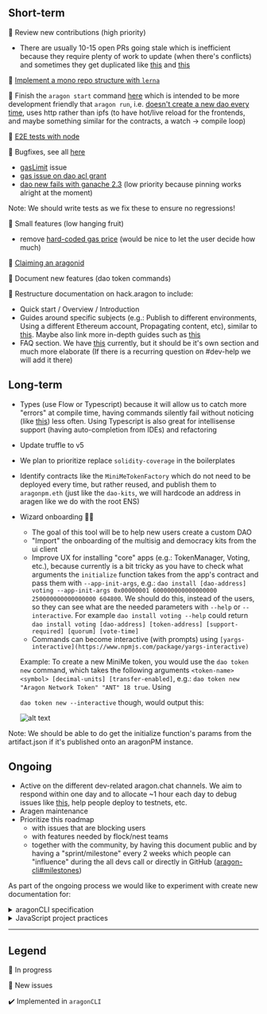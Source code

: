 ## Short-term

🚧 Review new contributions (high priority)

- There are usually 10-15 open PRs going stale which is inefficient because they require plenty of work to update (when there's conflicts) and sometimes they get duplicated like [this](https://github.com/aragon/aragon-cli/pull/254) and [this](https://github.com/aragon/aragon-cli/pull/272)

🚧 [Implement a mono repo structure with `lerna`](https://github.com/aragon/aragon-cli/pull/325) 

🚧 Finish the `aragon start` command [here](https://github.com/aragon/aragon-cli/pull/255/files) which is intended to be more development friendly that `aragon run`, i.e. [doesn't create a new dao every time](https://github.com/aragon/aragon-cli/issues/311), uses http rather than ipfs (to have hot/live reload for the frontends, and maybe something similar for the contracts, a watch → compile loop) 

👾 [E2E tests with node](https://github.com/aragon/aragon-cli/issues/376)

👾 Bugfixes, see all [here](https://github.com/aragon/aragon-cli/labels/bug)

- [gasLimit](https://github.com/aragon/aragon-cli/issues/346) issue
- [gas issue on dao acl grant](https://github.com/aragon/aragon-cli/issues/350)
- [dao new fails with ganache 2.3](https://github.com/aragon/aragon-cli/issues/321) (low priority because pinning works alright at the moment)

Note: We should write tests as we fix these to ensure no regressions!

👾 Small features (low hanging fruit)

- remove [hard-coded gas price](https://github.com/aragon/aragon-cli/issues/353) (would be nice to let the user decide how much)

👾 [Claiming an aragonid](https://github.com/aragon/aragon-cli/issues/347) 

👾 Document new features (dao token commands)

👾 Restructure documentation on hack.aragon to include:

- Quick start / Overview / Introduction
- Guides around specific subjects (e.g.: Publish to different environments, Using a different Ethereum account, Propagating content, etc), similar to [this](https://github.com/aragon/aragon-react-boilerplate#publish). Maybe also link more in-depth guides such as [this](https://forum.aragon.org/t/guide-custom-aragon-organization-deployment-using-the-cli/507)
- FAQ section. We have [this](https://hack.aragon.org/docs/cli-usage.html#troubleshooting-faq) currently, but it should be it's own section and much more elaborate (If there is a recurring question on #dev-help we will add it there)

## Long-term

- Types (use Flow or Typescript) because it will allow us to catch more "errors" at compile time, having commands silently fail without noticing (like [this](https://github.com/aragon/aragon-cli/pull/334#discussion_r248659171)) less often. Using Typescript is also great for intellisense support (having auto-completion from IDEs) and refactoring
- Update truffle to v5
- We plan to prioritize replace `solidity-coverage` in the boilerplates

- Identify contracts like the `MiniMeTokenFactory` which do not need to be deployed every time, but rather reused, and publish them to `aragonpm.eth` (just like the `dao-kits`, we will hardcode an address in aragen like we do with the root ENS)

- Wizard onboarding 🧙‍♂️
    - The goal of this tool will be to help new users create a custom DAO
    - "Import" the onboarding of the multisig and democracy kits from the ui client
    - Improve UX for installing "core" apps (e.g.: TokenManager, Voting, etc.), because currently is a bit tricky as you have to check what arguments the `initialize` function takes from the app's contract and pass them with `--app-init-args`, e.g.: `dao install [dao-address] voting --app-init-args 0x00000001 600000000000000000 250000000000000000 604800`. We should do this, instead of the users, so they can see what are the needed parameters with `--help`  or `--interactive`. For example `dao install voting --help` could return `dao install voting [dao-address] [token-address] [support-required] [quorum] [vote-time]`
    - Commands can become interactive (with prompts) using `[yargs-interactive](https://www.npmjs.com/package/yargs-interactive)`

    Example: To create a new MiniMe token, you would use the `dao token new` command, which takes the following arguments `<token-name> <symbol> [decimal-units] [transfer-enabled]`, e.g.: `dao token new "Aragon Network Token" "ANT" 18 true`. Using

    `dao token new --interactive` though, would output this:
    
    ![alt text](https://s3.us-west-2.amazonaws.com/secure.notion-static.com/ba2b8fd3-400b-425e-8d71-59381a0f76d8/Untitled.png?AWSAccessKeyId=ASIAT73L2G45MUQUGMXG&Expires=1549812298&Signature=jzG2sPDgeYcB9Zd9varZlqIRzF4%3D&x-amz-security-token=FQoGZXIvYXdzEB0aDKFd0gNValJVyxjuWSK3Ax0SjqEaNpRBlQtp9%2BSAGi1RNhFEpHI9dkZx%2BJA2%2BgdHr7z4IMAQRGHemmf28rttDLHuyQlvXVmNwF6OLMCl2sYyPsZCjmm2yDw5W8FSighcYlvushqFJKDTWlhMz%2Fzy3heWBDhH59obwLk3gibWiKvbyNkwtEPR2CKOIBQ1CryNgbjxqw9yyhX2JDUkQqQ7JToESHZi3xMKFvpbyS3PoQfchaC9jjZ7weDJ1xh4Db9qu7CEJm8wGohxRcIegtL56O7VUmoCZzNKnDoODZsllIqFS64HOKTOOPOyXfFkf4WDyTNZKpqihJ9xaes4Lv1WujW5rIl5vd0sO%2FPrdWKHdNvze6CbLVsLH%2FabwdM3R8FuYwuR7SQqcDZCDRxVgb7DQzFR%2F0KC%2BURzVPcsLbTp9HQYA4XmDWDYH5uIvTmVZoCVaDEnGSCka7j7Oiv%2FG7ewkv7w0U1lhAkBw%2FEBaRDSqMSyXIeuz%2Be3Qu6k6BZvQBlom%2BHMFGkYpwawkQ7iZ6pxMvmC5UjTIB84XPvmhup2khU1sSbHOSUX6fsp6Xpyqfl%2BbKW5FwbVoIItg6dyY44NykiZDqAVLLko7%2Fv64gU%3D)
    
Note: We should be able to do get the initialize function's params from the artifact.json if it's published onto an aragonPM instance.
    
## Ongoing

- Active on the different dev-related aragon.chat channels. We aim to respond within one day and to allocate ~1 hour each day to debug issues like [this](https://github.com/aragon/aragon-react-kit-boilerplate/issues/19), help people deploy to testnets, etc.
- Aragen maintenance
- Prioritize this roadmap
    - with issues that are blocking users
    - with features needed by flock/nest teams
    - together with the community, by having this document public and by having a "sprint/milestone" every 2 weeks which people can "influence" during the all devs call or directly in GitHub ([aragon-cli#milestones](https://github.com/aragon/aragon-cli/milestones?direction=asc&sort=due_date))

As part of the ongoing process we would like to experiment with create new documentation for:

<details><summary>aragonCLI specification</summary>
   
# Goals

- It's clear what are the use cases for every command/package
- Identifying the common building blocks that are reused throughout the CLI commands

    ( `aclExecHandler.js`, `execHandler.js`, `aragonjs-wrapper.js`, `ipfs.js`, etc.)

    - These should be heavily tested, documented and their relationships simplified as much as possible or at least documented (as they can run very deep, e.g.:  `acl grant -> aclExecHandler -> execHandler -> initAragonJS`)
- Prevent the removal of critical features that are heavily dependent on (by distinguishing them from temporary hacks, workarounds, etc.)
- It's possible to implement the CLI in another language (Go, Rust, etc.) by following this document as opposed to reading the source code of the JS implementation.
- The intended behavior of certain features is obvious, therefore fixing bugs/refactoring much faster.

# Example

The `aragon ipfs` command consists of the following steps:

1. Start IPFS
    1. If no custom `ipfs.rpc` is passed, should use the default [`http://localhost:5001`](http://localhost:5001/#default)
        1. If it's not already running, it should be started
        2. Should set CORS every time 
    2. If a custom `ipfs.rpc` is passed, it should only check CORS, not change it and throw if it's not set up correctly 
2. Add local files
    1. Should add local files from `aragen/ipfs-cache` ignoring `node_module` directories

There are a couple of things that are not clear from reading the source code:

- Should the files from `ipfs-cache` be added to the "remote" node (`apmOptions.ipfs.rpc`)? What happens if that fails? Should it first check if the files are there and if not throw an error/warning?

    Currently the CLI will try to connect to `[localhost:5001](http://localhost:5001)` even if `apmOptions.ipfs.rpc` is provided and has CORS configured, see [here](https://github.com/aragon/aragon-cli/blob/master/src/commands/ipfs.js#L47)

- What is the rationale for `ignore: 'node_modules'`? Could this be instead done when generating the `ipfs-cache`?
</details>

<details><summary>JavaScript project practices</summary>

# Goals

This document encompasses common, ***opinionated*** practices for maintaining JS projects. The goal of this document could be to become an [AIP](https://github.com/aragon/AIPs/) standard (?) ([see AIP-1](https://docs.google.com/document/d/1-qrVNSWtZD3TwusRL-ZkVeDRAukjGCfveR0RYfzNb8c/edit#heading=h.9qzbemw7to41)) and serve as a starting point for keeping projects healthy across the Aragon ecosystem: 

- Libraries such as `aragon.js`, `aragonUI`, etc.
- CLI tools such as `aragonCLI`, `@pando/cli`, etc.
- Aragon apps such as `aragon-react-boilerplate`, `voting`, `aragon-drive`, etc.

## Any JS projects should have

- [Linting and code style](https://gist.github.com/0x6431346e/a8beb62c854ee3c8816a3a2ba20bfcda) ✔️
    - Use `ESLint`, `TSLint`, `prettier` and `standard`
- Contributing guide & Pull Request practices ✔️
    - Squash and rebase
- Issue templates
    - `aragon/aragon` already has some [here](https://github.com/aragon/aragon/tree/master/.github/ISSUE_TEMPLATE)

        (ideally they should not differ too much)

- Testing
    - Unit testing with `ava` ✔️
        - Tests should ran on push with `husky` ✔️
    - Code coverage with `coveralls`
- CI & CD
    - Continuous deployment to NPM using GitHub actions
- Display better error messages
    - Error codes would be useful
    - Create a full list under hack#aragonCLI with all of them, similar to [this](https://docs.microsoft.com/en-us/windows/desktop/debug/system-error-codes)

        (some might be better suited for the aragonAPI)

    - Some places it's needed: [here](https://github.com/aragon/aragon-cli/issues/309), [here](https://github.com/aragon/aragon-cli/issues/308) and [here](https://github.com/aragon/aragon-cli/issues/310)
- Documentation
    - If the docs live in multiple places (e.g. GitHub, hack.aragon.org, etc.), a [pull script](https://github.com/aragon/hack/blob/master/website/scripts/sync-aragonjs-docs.js) can be used
    - The API Reference often can be generated from JSDoc using a tool like `documentation.js`, [like in aragonAPI](https://github.com/aragon/aragon.js/blob/master/packages/aragon-client/package.json#L11)

## CLI tools should have

- Testing
    - E2E testing with `sharness`
    - Human-readable stack traces with `sol-trace`
</details> 

---

## Legend

🚧 In progress

👾 New issues

✔️  Implemented in `aragonCLI`
